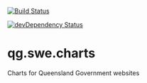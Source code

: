 [![Build Status](https://travis-ci.org/qld-gov-au/qg.swe.charts.svg?branch=master)](https://travis-ci.org/qld-gov-au/qg.swe.charts)

[![devDependency Status](https://david-dm.org/qld-gov-au/qg.swe.charts/dev-status.svg)](https://david-dm.org/qld-gov-au/qg.swe.charts#info=devDependencies)

qg.swe.charts
=============

Charts for Queensland Government websites
